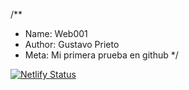 /** 
* Name: Web001
* Author: Gustavo Prieto
* Meta: Mi primera prueba en github
*/

[![Netlify Status](https://api.netlify.com/api/v1/badges/9a6c4922-868a-42ec-a8c6-b1bed26d5e07/deploy-status)](https://app.netlify.com/sites/gustavoprietocode/deploys)



